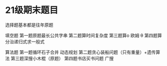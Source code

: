 # 21级期末题目

选择题基本都是往年原题

填空题
第一题原题最长公共字串
第二题算时间复杂度
第三题算o 欧姆 θ
第四题算分治递归式求一般式

算法题
第一题循环石子合并 动态规划
第二题贪心装船问题（只有重量）+遗传算法
第三题深搜小木棍（原题）
第四题书店买书问题 广搜